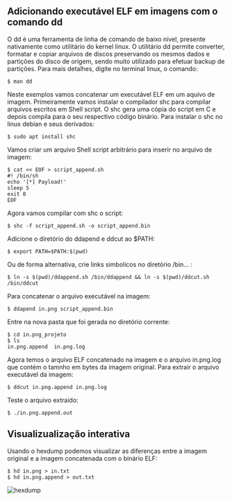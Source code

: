 ## Adicionando executável ELF em imagens com o comando dd

O dd é uma ferramenta de linha de comando de baixo nível, presente nativamente como utilitário do kernel linux. O utilitário dd permite converter, formatar e copiar arquivos de discos preservando os mesmos dados e partições do disco de origem, sendo muito utilizado para efetuar backup de partições. Para mais detalhes, digite no terminal linux, o comando: 
```
$ man dd
```
Neste exemplos vamos concatenar um executável ELF em um aquivo de imagem. Primeiramente vamos instalar o compilador shc para compilar arquivos escritos em Shell script. O shc gera uma cópia do script em C e depois compila para o seu respectivo código binário. Para instalar o shc no linux debian e seus derivados:
```
$ sudo apt install shc
```
Vamos criar um arquivo Shell script arbitrário para inserir no arquivo de imagem:
```
$ cat << EOF > script_append.sh
#! /bin/sh
echo '[*] Payload!'
sleep 5
exit 0
EOF
```
Agora vamos compilar com shc o script:
```
$ shc -f script_append.sh -o script_append.bin
```
Adicione o diretório do ddapend e ddcut ao $PATH:
```
$ export PATH=$PATH:$(pwd) 
```
Ou de forma alternativa, crie links simbolicos no diretório /bin... :
```
$ ln -s $(pwd)/ddappend.sh /bin/ddappend && ln -s $(pwd)/ddcut.sh /bin/ddcut
```
Para concatenar o arquivo executável na imagem:
```
$ ddapend in.png script_append.bin
```
Entre na nova pasta que foi gerada no diretório corrente:
```
$ cd in.png_projeto 
$ ls
in.png.append  in.png.log
```
Agora temos o arquivo ELF concatenado na imagem e o arquivo in.png.log que contém o tamnho em bytes da imagem original.
Para extrair o arquivo executável da imagem:
```
$ ddcut in.png.append in.png.log
```
Teste o arquivo extraído:
```
$ ./in.png.append.out 
```
## Visualizualização interativa 
Usando o hexdump podemos visualizar as diferenças entre a imagem original e a imagem concatenada com o binário ELF:
```
$ hd in.png > in.txt
$ hd in.png.append > out.txt
```
![hexdump](https://github.com/tpaphysics/ddappend/blob/master/docs/hexdump.png)
